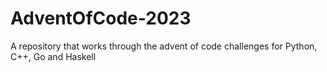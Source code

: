 # AdventOfCode-2023
A repository that works through the advent of code challenges for Python, C++, Go and Haskell
